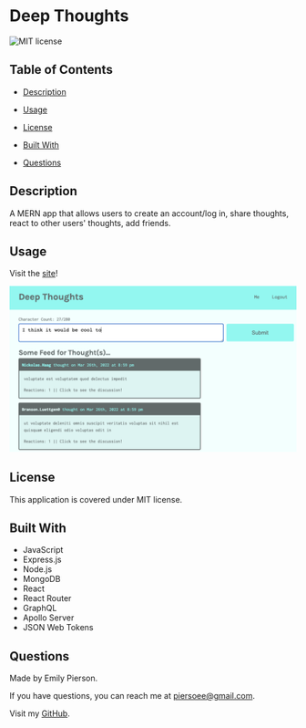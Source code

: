 # Deep Thoughts
![MIT license](https://img.shields.io/badge/license-MIT-yellow)

## Table of Contents 

* [Description](#description)

* [Usage](#usage)

* [License](#license)

* [Built With](#built-with)

* [Questions](#questions)

## Description 
A MERN app that allows users to create an account/log in, share thoughts, react to other users' thoughts, add friends.


## Usage
Visit the [site](https://stormy-castle-96995.herokuapp.com/)!

![The Deep Thoughts website.](/client/public/deep-thoughts.png)


## License
This application is covered under MIT license.

## Built With
* JavaScript
* Express.js
* Node.js
* MongoDB
* React
* React Router
* GraphQL
* Apollo Server
* JSON Web Tokens

## Questions
Made by Emily Pierson.

If you have questions, you can reach me at piersoee@gmail.com. 

Visit my [GitHub](https://github.com/emilypier).